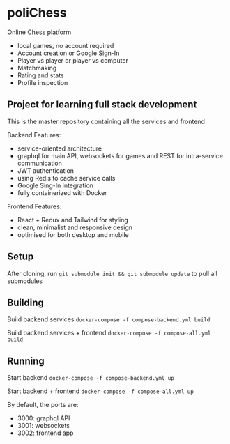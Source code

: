 # poliChess
Online Chess platform
* local games, no account required
* Account creation or Google Sign-In
* Player vs player or player vs computer
* Matchmaking
* Rating and stats
* Profile inspection


## Project for learning full stack development
This is the master repository containing all the services and frontend

Backend Features:
* service-oriented architecture
* graphql for main API, websockets for games and REST for intra-service communication
* JWT authentication
* using Redis to cache service calls
* Google Sing-In integration
* fully containerized with Docker

Frontend Features:
* React + Redux and Tailwind for styling
* clean, minimalist and responsive design
* optimised for both desktop and mobile


## Setup
After cloning, run `git submodule init && git submodule update` to pull all submodules

## Building
 Build backend services
`docker-compose -f compose-backend.yml build`

 Build backend services + frontend
`docker-compose -f compose-all.yml build`

## Running
 Start backend 
`docker-compose -f compose-backend.yml up`

 Start backend + frontend
`docker-compose -f compose-all.yml up`
 
By default, the ports are:
 - 3000: graphql API
 - 3001: websockets
 - 3002: frontend app
